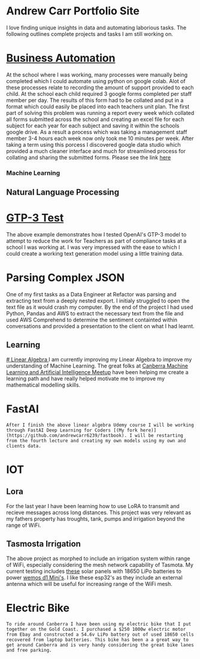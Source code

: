 # Andrew Carr Portfolio Site
I love finding unique insights in data and automating laborious tasks. The following outlines complete projects and tasks I am still working on. 

# [Business Automation](https://github.com/andrewcarr6239/portfolio/blob/gh-pages/ExcelReportGeneration.ipynb)
At the school where I was working, many processes were manually being completed which I could automate using python on google colab. Alot of these processes relate to recording the amount of support provided to each child. At the school each child required 3 google forms completed per staff member per day. The results of this form had to be collated and put in a format which could easily be placed into each teachers unit plan. The first part of solving this problem was running a report every week which collated all forms submitted across the school and creating an excel file for each subject for each year for each subject and saving it within the schools google drive. As a result a process which was taking a management staff member 3-4 hours each week now only took me 10 minutes per week. After taking a term using this porcess I discovered google data studio which provided a much cleaner interface and much for streamlined process for collating and sharing the submitted forms. Please see the link [here](https://github.com/andrewcarr6239/portfolio/blob/gh-pages/ExcelReportGeneration.ipynb)


### Machine Learning
  ## Natural Language Processing
  # [GTP-3 Test](https://github.com/andrewcarr6239/portfolio/blob/gh-pages/GTP3TextGenerationTest.ipynb)
  The above example demonstrates how I tested OpenAI's GTP-3 model to attempt to reduce the work for Teachers as part of compliance tasks at a school I was working     at. I was very impressed with the ease to which I could create a working text generation model using a little training data. 
  
  # Parsing Complex JSON
  One of my first tasks as a Data Engineer at Refactor was parsing and extracting text from a deeply nested export. I initialy struggled to open the text file as it    would crash my computer. By the end of the project I had used Python, Pandas and AWS to extract the necessary text from the file and used AWS Comprehend to          determine the sentiment containted within conversations and provided a presentation to the client on what I had learnt. 
  
## Learning
[  # Linear Algebra ](https://github.com/andrewcarr6239/linearAlgebraUdemy) 
  I am currently improving my Linear Algebra to improve my understanding of Machine Learning. The great folks at [Canberra Machine Learning and Artificial Intelligence Meetup](https://www.meetup.com/en-AU/Canberra-Machine-Learning-and-Artificial-Intelligence-Meetup/) have been helping me create a learning path and have really helped motivate me to improve my mathematical modelling skills.

# FastAI
    After I finish the above linear algebra Udemy course I will be working through FastAI Deep Learning for Coders [(My fork here)](https://github.com/andrewcarr6239/fastbook). I will be restarting from the fourth lecture and creating my own models using my own and clients data.


# IOT
  ## Lora
  For the last year I have been learning how to use LoRA to transmit and recieve messages across long distances. This project was very relevant as my fathers property has troughts, tank, pumps and irrigation beyond the range of WiFi. 
  ## Tasmosta Irrigation
  The above project as morphed to include an irrigation system within range of WiFi, especially considering the mesh network capability of Tasmota. My current testing includes [these](https://www.aliexpress.com/item/1005002510489728.html?spm=a2g0o.9042311.0.0.dcd44c4dahYhoR) solar panels with 18650 LiPo batteries to power [wemos d1 Mini's](https://www.aliexpress.com/item/32810248066.html?spm=a2g0o.productlist.0.0.3b2669f9FIMYgI&algo_pvid=9b8b1fd0-cb8a-41ba-84f9-047d432ae2b4&algo_exp_id=9b8b1fd0-cb8a-41ba-84f9-047d432ae2b4-1&pdp_ext_f=%7B%22sku_id%22%3A%2265767018894%22%7D&pdp_pi=-1%3B6.54%3B-1%3B-1%40salePrice%3BAUD%3Bsearch-mainSearch). I like these esp32's as they include an external antenna which will be useful for increasing range of the WiFi mesh. 

# Electric Bike
    To ride around Canberra I have been using my electric bike that I put together on the Gold Coast. I purchased a $250 1000w electric motor from Ebay and constructed a 54.6v LiPo battery out of used 18650 cells recovered from laptop batteries. This bike has been a a great way to get around Canberra and is very handy considering the great bike lanes and free parking. 
